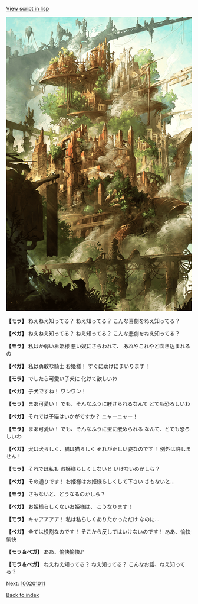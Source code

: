 [View script in lisp](../scripts/100201000.txt)

![beast_world.png](../images/backgrounds/beast_world.png)

**【モラ】**
ねえねえ知ってる？
ねえ知ってる？
こんな喜劇をねえ知ってる？

**【ベガ】**
ねえねえ知ってる？
ねえ知ってる？
こんな悲劇をねえ知ってる？

**【モラ】**
私はか弱いお姫様
悪い奴にさらわれて、
あれやこれやと吹き込まれるの

**【ベガ】**
私は勇敢な騎士
お姫様！
すぐに助けにまいります！

**【モラ】**
でしたら可愛い子犬に
化けて欲しいわ

**【ベガ】**
子犬ですね！
ワンワン！

**【モラ】**
まあ可愛い！
でも、そんなふうに躾けられるなんて
とても恐ろしいわ

**【ベガ】**
それでは子猫はいかがですか？
ニャーニャー！

**【モラ】**
まあ可愛い！
でも、そんなふうに型に嵌められる
なんて、とても恐ろしいわ

**【ベガ】**
犬は犬らしく、猫は猫らしく
それが正しい姿なのです！
例外は許しません！

**【モラ】**
それでは私も
お姫様らしくしないと
いけないのかしら？

**【ベガ】**
その通りです！
お姫様はお姫様らしくして下さい
さもないと…

**【モラ】**
さもないと、どうなるのかしら？

**【ベガ】**
お姫様らしくないお姫様は、
こうなります！

**【モラ】**
キャアアアア！
私は私らしくありたかっただけ
なのに…

**【ベガ】**
全ては役割なのです！
そこから反してはいけないのです！
ああ、愉快愉快

**【モラ＆ベガ】**
ああ、愉快愉快♪

**【モラ＆ベガ】**
ねえねえ知ってる？
ねえ知ってる？
こんなお話、ねえ知ってる？


Next: [100201011](100201011.md)

[Back to index](index.md)
